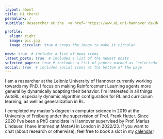 ```yaml
---
layout: about
title: Hi there!
permalink: /
subtitle: Researcher at the  <a href='https://www.ai.uni-hannover.de/de/institut/team/eimer/'>Insitutite of AI Hannover</a>

profile:
  align: right
  image: pic.jpg
  image_circular: true # crops the image to make it circular

news: true  # includes a list of news items
latest_posts: true  # includes a list of the newest posts
selected_papers: true # includes a list of papers marked as "selected={true}"
social: true  # includes social icons at the bottom of the page
---
```


<!-- Write your biography here. Tell the world about yourself. Link to your favorite [subreddit](http://reddit.com). You can put a picture in, too. The code is already in, just name your picture `prof_pic.jpg` and put it in the `img/` folder.

Put your address / P.O. box / other info right below your picture. You can also disable any of these elements by editing `profile` property of the YAML header of your `_pages/about.md`. Edit `_bibliography/papers.bib` and Jekyll will render your [publications page](/al-folio/publications/) automatically.

Link to your social media connections, too. This theme is set up to use [Font Awesome icons](http://fortawesome.github.io/Font-Awesome/) and [Academicons](https://jpswalsh.github.io/academicons/), like the ones below. Add your Facebook, Twitter, LinkedIn, Google Scholar, or just disable all of them. -->

I am a researcher at the Leibniz University of Hannover currently working towards my PhD. I focus on making Reinforcement Learning agents more general by dynamically adapting their behavior. I'm interested in all things AutoRL, especially dynamic algorithm configuration for RL and curriculum learning, as well as generalization in RL.

I completed my master’s degree in computer science in 2019 at the University of Freiburg under the supervision of Prof. Frank Hutter. Since 2020 I've been a PhD candidate in Hannover supervised by Prof. Marius Lindauer. I have interned at MetaAI in London in 2022/23. If you want to chat (about research or otherwise), feel free to book a slot in my [calendar](https://calendar.app.google/tMdop6qyU59B1XF5A)!


